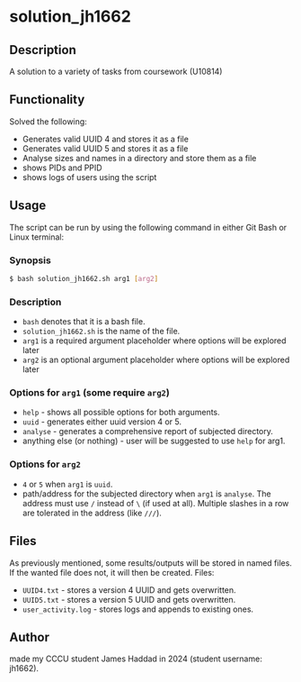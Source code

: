 # solution_jh1662

## Description
A solution to a variety of tasks from coursework (U10814)
## Functionality
Solved the following:
* Generates valid UUID 4 and stores it as a file
* Generates valid UUID 5 and stores it as a file
* Analyse sizes and names in a directory and store them as a file
* shows PIDs and PPID
* shows logs of users using the script
## Usage
The script can be run by using the following command in either Git Bash or Linux terminal:
### Synopsis
```sh
$ bash solution_jh1662.sh arg1 [arg2]
```
### Description
* `bash` denotes that it is a bash file.
* `solution_jh1662.sh` is the name of the file.
* `arg1` is a required argument placeholder where options will be explored later
* `arg2` is an optional argument placeholder where options will be explored later
### Options for `arg1` (some require `arg2`)
* `help` - shows all possible options for both arguments.
* `uuid` - generates either uuid version 4 or 5.
* `analyse` - generates a comprehensive report of subjected directory.
* anything else (or nothing) - user will be suggested to use `help` for arg1.
### Options for `arg2`
* `4` or `5` when `arg1` is `uuid`.
* path/address for the subjected directory when `arg1` is `analyse`. The address must use `/` instead of `\` (if used at all). Multiple slashes in a row are tolerated in the address (like `///`).
## Files
As previously mentioned, some results/outputs will be stored in named files. If the wanted file does not, it will then be created.
Files:
* `UUID4.txt` - stores a version 4 UUID and gets overwritten.
* `UUID5.txt` - stores a version 5 UUID and gets overwritten.
* `user_activity.log` - stores logs and appends to existing ones.
## Author
made my CCCU student James Haddad in 2024 (student username: jh1662).